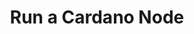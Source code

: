 ---
template: GuideDetailPage
title: Run a Cardano Node
description: Set up and run a Cardano Node on Raspberry Pi OS.
keywords: Stake Pool Operation, Raspberry Pi, ARM
icon: 🍓
externalLink: https://docs.armada-alliance.com/learn/intermediate-guide/alpine-linux-os
---